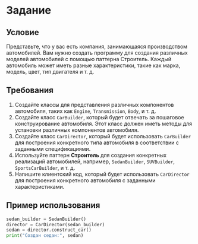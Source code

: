 # Задание

## Условие

Представьте, что у вас есть компания, занимающаяся производством автомобилей. Вам нужно создать программу для создания различных моделей автомобилей с помощью паттерна Строитель. Каждый автомобиль может иметь разные характеристики, такие как марка, модель, цвет, тип двигателя и т. д.

## Требования


1. Создайте классы для представления различных компонентов автомобиля, таких как `Engine`, `Transmission`, `Body`, и т. д.
2. Создайте класс `CarBuilder`, который будет отвечать за пошаговое конструирование автомобиля. Этот класс должен иметь методы для установки различных компонентов автомобиля.
3. Создайте класс `CarDirector`, который будет использовать `CarBuilder` для построения конкретного типа автомобиля в соответствии с заданными спецификациями.
4. Используйте паттерн **Строитель** для создания конкретных реализаций автомобилей, например, `SedanBuilder`, `SUVBuilder`, `SportsCarBuilder`, и т. д.
5. Напишите клиентский код, который будет использовать `CarDirector` для построения конкретного автомобиля с заданными характеристиками.

## Пример использования

```python
sedan_builder = SedanBuilder()
director = CarDirector(sedan_builder)
sedan = director.construct_car()
print("Создан седан:", sedan)
```